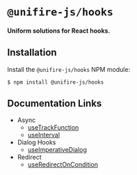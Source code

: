 # `@unifire-js/hooks`

#### <b>Uniform solutions for React hooks.</b>

## Installation

Install the `@unifire-js/hooks` NPM module:

```
$ npm install @unifire-js/hooks
```

## Documentation Links

* Async
    * [useTrackFunction](/packages/hooks/docs/async/use-track-function.md)
    * [useInterval](/packages/hooks/docs/async/use-interval.md)
* Dialog Hooks
    * [useImperativeDialog](/packages/hooks/docs/dialog-hooks/use-imperative-dialog.md)
* Redirect
    * [useRedirectOnCondition](/packages/hooks/docs/redirect/use-redirect-on-condition.md)